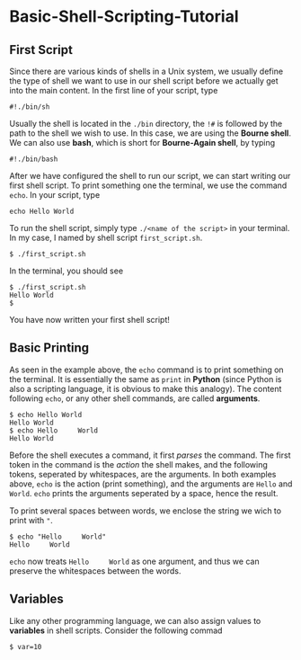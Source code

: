 # Basic-Shell-Scripting-Tutorial

## First Script
Since there are various kinds of shells in a Unix system, we usually define the type of shell we want to use in our shell script before we actually get into the main content. In the first line of your script, type
```
#!./bin/sh
```
Usually the shell is located in the `./bin` directory, the `!#` is followed by the path to the shell we wish to use. In this case, we are using the **Bourne shell**. We can also use **bash**, which is short for **Bourne-Again shell**, by typing
```
#!./bin/bash
```
After we have configured the shell to run our script, we can start writing our first shell script. To print something one the terminal, we use the command `echo`. In your script, type
```
echo Hello World
```
To run the shell script, simply type `./<name of the script>` in your terminal. In my case, I named by shell script `first_script.sh`.
```
$ ./first_script.sh
```
In the terminal, you should see 
```
$ ./first_script.sh
Hello World
$
```
You have now written your first shell script!

## Basic Printing
As seen in the example above, the `echo` command is to print something on the terminal. It is essentially the same as `print` in **Python** (since Python is also a scripting language, it is obvious to make this analogy). The content following `echo`, or any other shell commands, are called **arguments**. 
```
$ echo Hello World
Hello World
$ echo Hello     World
Hello World
```
Before the shell executes a command, it first *parses* the command. The first token in the command is the *action* the shell makes, and the following tokens, seperated by whitespaces, are the arguments. In both examples above, `echo` is the action (print something), and the arguments are `Hello` and `World`. `echo` prints the arguments seperated by a space, hence the result.

To print several spaces between words, we enclose the string we wich to print with `"`.
```
$ echo "Hello     World"
Hello     World
```
`echo` now treats `Hello     World` as one argument, and thus we can preserve the whitespaces between the words.

## Variables 
Like any other programming language, we can also assign values to **variables** in shell scripts. Consider the following commad
```
$ var=10
```

